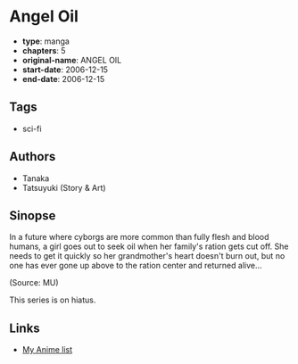 # Angel Oil

-   **type**: manga
-   **chapters**: 5
-   **original-name**: ANGEL OIL
-   **start-date**: 2006-12-15
-   **end-date**: 2006-12-15

## Tags

-   sci-fi

## Authors

-   Tanaka
-   Tatsuyuki (Story & Art)

## Sinopse

In a future where cyborgs are more common than fully flesh and blood humans, a girl goes out to seek oil when her family's ration gets cut off. She needs to get it quickly so her grandmother's heart doesn't burn out, but no one has ever gone up above to the ration center and returned alive...

(Source: MU)

This series is on hiatus.

## Links

-   [My Anime list](https://myanimelist.net/manga/88076/Angel_Oil)
